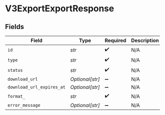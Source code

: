 # V3ExportExportResponse


## Fields

| Field                     | Type                      | Required                  | Description               |
| ------------------------- | ------------------------- | ------------------------- | ------------------------- |
| `id`                      | *str*                     | :heavy_check_mark:        | N/A                       |
| `type`                    | *str*                     | :heavy_check_mark:        | N/A                       |
| `status`                  | *str*                     | :heavy_check_mark:        | N/A                       |
| `download_url`            | *Optional[str]*           | :heavy_minus_sign:        | N/A                       |
| `download_url_expires_at` | *Optional[str]*           | :heavy_minus_sign:        | N/A                       |
| `format_`                 | *str*                     | :heavy_check_mark:        | N/A                       |
| `error_message`           | *Optional[str]*           | :heavy_minus_sign:        | N/A                       |